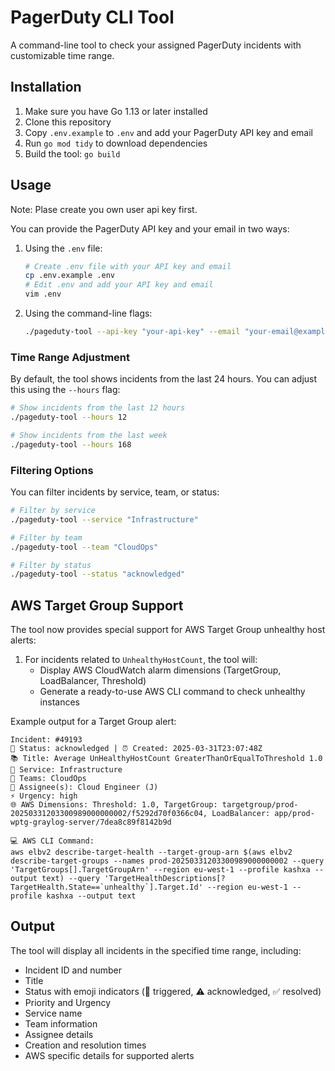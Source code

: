 # PagerDuty CLI Tool

A command-line tool to check your assigned PagerDuty incidents with customizable time range.

## Installation


1. Make sure you have Go 1.13 or later installed
2. Clone this repository
3. Copy `.env.example` to `.env` and add your PagerDuty API key and email
4. Run `go mod tidy` to download dependencies
5. Build the tool: `go build`

## Usage

Note: Plase create you own user api key first.

You can provide the PagerDuty API key and your email in two ways:

1. Using the `.env` file:

   ```bash
   # Create .env file with your API key and email
   cp .env.example .env
   # Edit .env and add your API key and email
   vim .env
   ```

2. Using the command-line flags:
   ```bash
   ./pageduty-tool --api-key "your-api-key" --email "your-email@example.com"
   ```

### Time Range Adjustment

By default, the tool shows incidents from the last 24 hours. You can adjust this using the `--hours` flag:

```bash
# Show incidents from the last 12 hours
./pageduty-tool --hours 12

# Show incidents from the last week
./pageduty-tool --hours 168
```

### Filtering Options

You can filter incidents by service, team, or status:

```bash
# Filter by service
./pageduty-tool --service "Infrastructure"

# Filter by team
./pageduty-tool --team "CloudOps"

# Filter by status
./pageduty-tool --status "acknowledged"
```

## AWS Target Group Support

The tool now provides special support for AWS Target Group unhealthy host alerts:

1. For incidents related to `UnhealthyHostCount`, the tool will:
   - Display AWS CloudWatch alarm dimensions (TargetGroup, LoadBalancer, Threshold)
   - Generate a ready-to-use AWS CLI command to check unhealthy instances

Example output for a Target Group alert:

```
Incident: #49193
📌 Status: acknowledged | ⏰ Created: 2025-03-31T23:07:48Z
📚 Title: Average UnHealthyHostCount GreaterThanOrEqualToThreshold 1.0
📌 Service: Infrastructure
👥 Teams: CloudOps
👤 Assignee(s): Cloud Engineer (J)
⚡ Urgency: high
🌐 AWS Dimensions: Threshold: 1.0, TargetGroup: targetgroup/prod-20250331203300989000000002/f5292d70f0366c04, LoadBalancer: app/prod-wptg-graylog-server/7dea8c89f8142b9d

💻 AWS CLI Command:
aws elbv2 describe-target-health --target-group-arn $(aws elbv2 describe-target-groups --names prod-20250331203300989000000002 --query 'TargetGroups[].TargetGroupArn' --region eu-west-1 --profile kashxa --output text) --query 'TargetHealthDescriptions[?TargetHealth.State==`unhealthy`].Target.Id' --region eu-west-1 --profile kashxa --output text
```

## Output

The tool will display all incidents in the specified time range, including:

- Incident ID and number
- Title
- Status with emoji indicators (🔴 triggered, ⚠️ acknowledged, ✅ resolved)
- Priority and Urgency
- Service name
- Team information
- Assignee details
- Creation and resolution times
- AWS specific details for supported alerts
